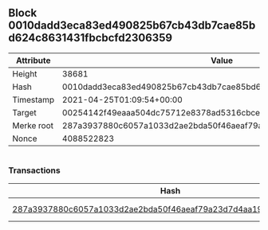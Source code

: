 ## Block 0010dadd3eca83ed490825b67cb43db7cae85bd624c8631431fbcbcfd2306359

Attribute | Value
--- | ---
Height | 38681
Hash | 0010dadd3eca83ed490825b67cb43db7cae85bd624c8631431fbcbcfd2306359
Timestamp | 2021-04-25T01:09:54+00:00
Target | 00254142f49eaaa504dc75712e8378ad5316cbcead634704b3734b6271167cc4
Merke root | 287a3937880c6057a1033d2ae2bda50f46aeaf79a23d7d4aa190c77998d8d2d7
Nonce | 4088522823

```

```

### Transactions

Hash | Amount
--- | ---
[287a3937880c6057a1033d2ae2bda50f46aeaf79a23d7d4aa190c77998d8d2d7](287a3937880c6057a1033d2ae2bda50f46aeaf79a23d7d4aa190c77998d8d2d7.md) | 10.00000000 SKEPTI 
